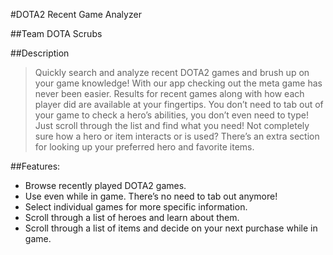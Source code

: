 #DOTA2 Recent Game Analyzer

##Team DOTA Scrubs

##Description

>Quickly search and analyze recent DOTA2 games and brush up on your game knowledge!  With our app checking out the meta game has never been easier. Results for recent games along with how each player did are available at your fingertips. You don’t need to tab out of your game to check a hero’s abilities, you don’t even need to type! Just scroll through the list and find what you need! Not completely sure how a hero or item interacts or is used? There’s an extra section for looking up your preferred hero and favorite items. 

##Features:

 * Browse recently played DOTA2 games.
 * Use even while in game. There’s no need to tab out anymore!
 * Select individual games for more specific information.
 * Scroll through a list of heroes and learn about them.
 * Scroll through a list of items and decide on your next purchase while in game.